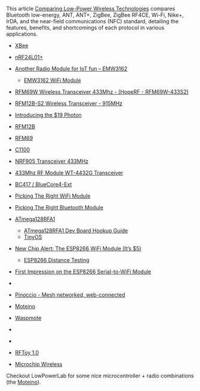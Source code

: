 This article
[Comparing Low-Power Wireless Technologies](http://www.digikey.com/en/articles/techzone/2011/aug/comparing-low-power-wireless-technologies)
compares Bluetooth low-energy, ANT, ANT+, ZigBee, ZigBee RF4CE, Wi-Fi, Nike+, IrDA, and the near-field communications (NFC) standard, detailing the features, benefits, and shortcomings of each protocol in various applications.

* [XBee]()
* [nRF24L01+]()
* [Another Radio Module for IoT fun – EMW3162](http://hackaday.com/2015/03/24/emw3162-wifi-120mhz-needs-attention/)
    * [EMW3162 WiFi Module](https://www.seeedstudio.com/item_detail.html?p_id=2122)
* [RFM69W Wireless Transceiver 433Mhz - (HopeRF - RFM69W-433S2)](http://www.ebay.com/itm/RFM69W-Wireless-Transceiver-433Mhz-HopeRF-RFM69W-433S2-/181170697673)
* [RFM12B-S2 Wireless Transceiver - 915MHz](https://www.sparkfun.com/products/12031)
* [Introducing the $19 Photon](http://blog.spark.io/2014/11/12/introducing-the-19-dollar-photon/)
* [RFM12B](http://cdn.shopify.com/s/files/1/0038/9582/files/RFM12B.pdf?1262060244)
* [RFM69](http://lowpowerlab.com/blog/2013/06/20/rfm69-library/)
* [C1100](http://www.ti.com/lit/ds/symlink/cc1100.pdf)
* [NRF905 Transceiver 433MHz](http://www.electrodragon.com/w/NRF905_Transceiver_433MHz-Wireless_Module)
* [433Mhz RF Module WT-4432G Transceiver](http://www.seeedstudio.com/depot/433Mhz-RF-Module-WT4432G-ISM-transceiver-module-p-1809.html?utm_source=newsletter20140501&utm_medium=newsletter20140501&utm_campaign=newsletter20140501)
* [BC417 / BlueCore4-Ext](http://hackaday.com/2014/05/18/firmware-for-cheap-bluetooth-modules/)
* [Picking The Right WiFi Module](http://blog.upverter.com/picking-the-right-wifi-module)
* [Picking The Right Bluetooth Module](http://blog.upverter.com/picking-the-right-bluetooth-module)
* [ATmega128RFA1](https://www.sparkfun.com/products/11197)
    * [ATmega128RFA1 Dev Board Hookup Guide](https://learn.sparkfun.com/tutorials/atmega128rfa1-dev-board-hookup-guide)
    * [TinyOS](http://www.tinyos.net/)
* [New Chip Alert: The ESP8266 WiFi Module (It’s $5)](http://hackaday.com/2014/08/26/new-chip-alert-the-esp8266-wifi-module-its-5/)
    * [ESP8266 Distance Testing](http://hackaday.com/2014/09/26/esp8266-distance-testing/)
* [First Impression on the ESP8266 Serial-to-WiFi Module](http://rayshobby.net/?p=9592)
* []()

* [Pinoccio - Mesh networked, web-connected](https://pinocc.io/)
* [Moteino](https://lowpowerlab.com/shop/index.php?_route_=Moteino-R4)
* [Waspmote](http://www.cooking-hacks.com/documentation/tutorials/waspmote)
* []()
* []()

* [RFToy 1.0](http://rayshobby.net/?p=9938)

* [Microchip Wireless](http://www.microchip.com/pagehandler/en-us/products/wireless/home.html)

Checkout LowPowerLab for some nice microcontroller + radio combinations (the [Moteino][01]).


[01]:http://lowpowerlab.com/moteino/
[02]:
[03]:
[04]:
[05]:
